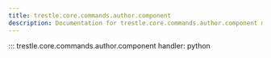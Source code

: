 ```yaml
---
title: trestle.core.commands.author.component
description: Documentation for trestle.core.commands.author.component module
---
```

::: trestle.core.commands.author.component
handler: python
